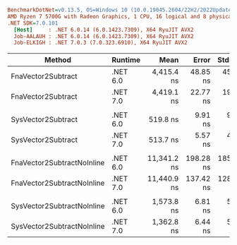 ``` ini

BenchmarkDotNet=v0.13.5, OS=Windows 10 (10.0.19045.2604/22H2/2022Update)
AMD Ryzen 7 5700G with Radeon Graphics, 1 CPU, 16 logical and 8 physical cores
.NET SDK=7.0.101
  [Host]     : .NET 6.0.14 (6.0.1423.7309), X64 RyuJIT AVX2
  Job-AALAUH : .NET 6.0.14 (6.0.1423.7309), X64 RyuJIT AVX2
  Job-ELKIGH : .NET 7.0.3 (7.0.323.6910), X64 RyuJIT AVX2


```
|                     Method |  Runtime |        Mean |     Error |    StdDev | Ratio | RatioSD |
|--------------------------- |--------- |------------:|----------:|----------:|------:|--------:|
|         FnaVector2Subtract | .NET 6.0 |  4,415.4 ns |  48.85 ns |  45.70 ns |  1.00 |    0.00 |
|         FnaVector2Subtract | .NET 7.0 |  4,419.1 ns |  22.77 ns |  19.01 ns |  1.00 |    0.01 |
|                            |          |             |           |           |       |         |
|         SysVector2Subtract | .NET 6.0 |    519.8 ns |   9.91 ns |   9.73 ns |  1.00 |    0.00 |
|         SysVector2Subtract | .NET 7.0 |    513.7 ns |   5.57 ns |   4.65 ns |  0.99 |    0.02 |
|                            |          |             |           |           |       |         |
| FnaVector2SubtractNoInline | .NET 6.0 | 11,341.2 ns | 198.28 ns | 185.47 ns |  1.00 |    0.00 |
| FnaVector2SubtractNoInline | .NET 7.0 | 11,440.9 ns | 137.42 ns | 128.54 ns |  1.01 |    0.02 |
|                            |          |             |           |           |       |         |
| SysVector2SubtractNoInline | .NET 6.0 |  1,573.8 ns |   6.81 ns |   5.31 ns |  1.00 |    0.00 |
| SysVector2SubtractNoInline | .NET 7.0 |  1,362.8 ns |   6.44 ns |   5.38 ns |  0.87 |    0.00 |
